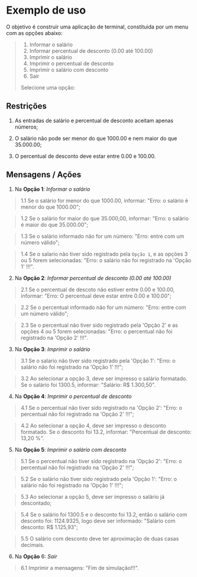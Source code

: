 
# Exemplo de uso

O objetivo é construir uma aplicação de terminal, constituida por um menu com as opções abaixo:

> 1) Informar o salário
> 2) Informar percentual de desconto (0.00 até 100.00)
> 3) Imprimir o salário
> 4) Imprimir o percentual de desconto 
> 5) Imprimir o salário com desconto
> 6) Sair
> 
> Selecione uma opção:

## Restrições


1. As entradas de salário e percentual de desconto aceitam apenas números;

2. O salário não pode ser menor do que 1000.00 e nem maior do que 35.000.00;

3. O percentual de desconto deve estar entre 0.00 e 100.00.

## Mensagens / Ações

1) Na __Opção 1__: _Informar o salário_

> 1.1 Se o salário for menor do que 1000.00, informar: "Erro: o salário é menor do que 1000.00";

> 1.2 Se o salário for maior do que 35.000,00, informar: "Erro: o salário é maior do que 35.000.00";

> 1.3 Se o salário informado não for um número: "Erro: entre com um número válido";

> 1.4 Se o salario não tiver sido registrado pela ```Opção 1```, e as opções 3 ou 5 forem selecionadas: "Erro: o salário não foi registrado na 'Opção 1' !!!".

2) Na __Opção 2__: _Informar percentual de desconto (0.00 até 100.00)_

> 2.1  Se o percentual de descoto não estiver entre 0.00 e 100.00, informar: "Erro: O percentual deve estar entre 0.00 e 100.00";

> 2.2 Se o percentual informado não for um número: "Erro: entre com um número válido";

> 2.3 Se o percentual não tiver sido registrado pela 'Opção 2' e as opções 4 ou 5 forem selecionadas: "Erro: o percentual não foi registrado na 'Opção 2' !!!".


3) Na __Opção 3__: _Imprimir o salário_

> 3.1 Se o salario não tiver sido registrado pela 'Opção 1': "Erro: o salário não foi registrado na 'Opção 1' !!!";

> 3.2 Ao selecionar a opção 3, deve ser impresso o salário formatado. Se o salário foi 1300.5, informar: "Salário: R$ 1.300,50".

4) Na __Opção 4__: _Imprimir o percentual de desconto_

> 4.1 Se o percentual não tiver sido registrado na 'Opção 2': "Erro: o percentual não foi registrado na 'Opção 2' !!!";

> 4.2 Ao selecionar a opção 4, deve ser impresso o desconto formatado. Se o desconto foi 13.2, informar: "Percentual de desconto: 13,20 %".

5) Na __Opção 5__: _Imprimir o salário com desconto_

> 5.1 Se o percentual não tiver sido registrado na 'Opção 2': "Erro: o percentual não foi registrado na 'Opção 2' !!!";
        
> 5.2 Se o salário não tiver sido registrado pela 'Opção 1': "Erro: o salário não foi registrado na 'Opção 1' !!!";
        
> 5.3 Ao selecionar a opção 5, deve ser impresso o salário já descontado;
            
> 5.4 Se o salário foi 1300.5 e o desconto foi 13.2, então o salário com desconto foi: 1124.9325, logo deve ser informado: "Salário com desconto: R$ 1.125,93";

> 5.5 O salário com desconto deve ter aproximação de duas casas decimais.

6) Na __Opção__ 6: _Sair_

> 6.1 Imprimir a mensagens: "Fim de simulação!!!".
